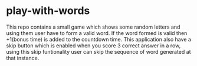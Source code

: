 # play-with-words
This repo contains a small game which shows some random letters and using them user have to form a valid word. If the word formed is valid then +1(bonus time) is added to the countdown time. This application also have a skip button which is enabled when you score 3 correct answer in a row, using this skip funtionality user can skip the sequence of word generated at that instance.
